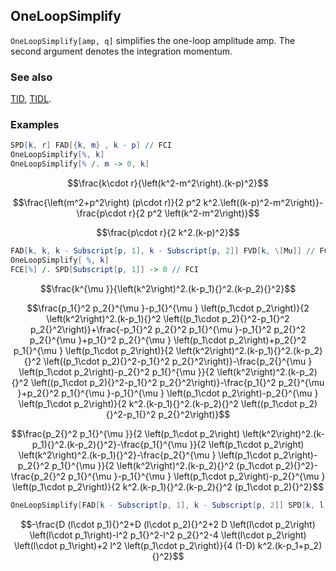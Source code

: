 ## OneLoopSimplify

`OneLoopSimplify[amp, q]` simplifies the one-loop amplitude amp. The second argument denotes the integration momentum.

### See also

[TID](TID), [TIDL](TIDL).

### Examples

```mathematica
SPD[k, r] FAD[{k, m} , k - p] // FCI
OneLoopSimplify[%, k]
OneLoopSimplify[% /. m -> 0, k]
```

$$\frac{k\cdot r}{\left(k^2-m^2\right).(k-p)^2}$$

$$\frac{\left(m^2+p^2\right) (p\cdot r)}{2 p^2 k^2.\left((k-p)^2-m^2\right)}-\frac{p\cdot r}{2 p^2 \left(k^2-m^2\right)}$$

$$\frac{p\cdot r}{2 k^2.(k-p)^2}$$

```mathematica
FAD[k, k, k - Subscript[p, 1], k - Subscript[p, 2]] FVD[k, \[Mu]] // FCI
OneLoopSimplify[ %, k]
FCE[%] /. SPD[Subscript[p, 1]] -> 0 // FCI
```

$$\frac{k^{\mu }}{\left(k^2\right)^2.(k-p_1){}^2.(k-p_2){}^2}$$

$$\frac{p_1{}^2 p_2{}^{\mu }-p_1{}^{\mu } \left(p_1\cdot p_2\right)}{2 \left(k^2\right)^2.(k-p_1){}^2 \left((p_1\cdot p_2){}^2-p_1{}^2 p_2{}^2\right)}+\frac{-p_1{}^2 p_2{}^2 p_1{}^{\mu }-p_1{}^2 p_2{}^2 p_2{}^{\mu }+p_1{}^2 p_2{}^{\mu } \left(p_1\cdot p_2\right)+p_2{}^2 p_1{}^{\mu } \left(p_1\cdot p_2\right)}{2 \left(k^2\right)^2.(k-p_1){}^2.(k-p_2){}^2 \left((p_1\cdot p_2){}^2-p_1{}^2 p_2{}^2\right)}-\frac{p_2{}^{\mu } \left(p_1\cdot p_2\right)-p_2{}^2 p_1{}^{\mu }}{2 \left(k^2\right)^2.(k-p_2){}^2 \left((p_1\cdot p_2){}^2-p_1{}^2 p_2{}^2\right)}-\frac{p_1{}^2 p_2{}^{\mu }+p_2{}^2 p_1{}^{\mu }-p_1{}^{\mu } \left(p_1\cdot p_2\right)-p_2{}^{\mu } \left(p_1\cdot p_2\right)}{2 k^2.(k-p_1){}^2.(k-p_2){}^2 \left((p_1\cdot p_2){}^2-p_1{}^2 p_2{}^2\right)}$$

$$\frac{p_2{}^2 p_1{}^{\mu }}{2 \left(p_1\cdot p_2\right) \left(k^2\right)^2.(k-p_1){}^2.(k-p_2){}^2}-\frac{p_1{}^{\mu }}{2 \left(p_1\cdot p_2\right) \left(k^2\right)^2.(k-p_1){}^2}-\frac{p_2{}^{\mu } \left(p_1\cdot p_2\right)-p_2{}^2 p_1{}^{\mu }}{2 \left(k^2\right)^2.(k-p_2){}^2 (p_1\cdot p_2){}^2}-\frac{p_2{}^2 p_1{}^{\mu }-p_1{}^{\mu } \left(p_1\cdot p_2\right)-p_2{}^{\mu } \left(p_1\cdot p_2\right)}{2 k^2.(k-p_1){}^2.(k-p_2){}^2 (p_1\cdot p_2){}^2}$$

```mathematica
OneLoopSimplify[FAD[k - Subscript[p, 1], k - Subscript[p, 2]] SPD[k, l]^2, k]
```

$$-\frac{D (l\cdot p_1){}^2+D (l\cdot p_2){}^2+2 D \left(l\cdot p_2\right) \left(l\cdot p_1\right)-l^2 p_1{}^2-l^2 p_2{}^2-4 \left(l\cdot p_2\right) \left(l\cdot p_1\right)+2 l^2 \left(p_1\cdot p_2\right)}{4 (1-D) k^2.(k-p_1+p_2){}^2}$$